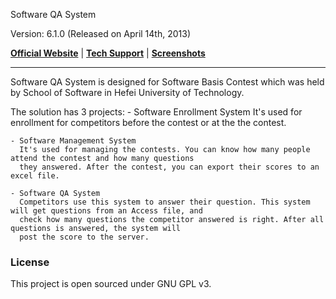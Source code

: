 Software QA System

Version: 6.1.0 (Released on April 14th, 2013)

[**Official Website**](http://rjxy.hfut.edu.cn) | 
[**Tech Support**](http://www.zjhzxhz.com) |
[**Screenshots**](http://www.zjhzxhz.com/portfolio-item/software-qa-system/)

---
Software QA System is designed for Software Basis Contest which was held by School of Software in Hefei University 
of Technology.

The solution has 3 projects:
    - Software Enrollment System
	  It's used for enrollment for competitors before the contest or at the the contest.

	- Software Management System
	  It's used for managing the contests. You can know how many people attend the contest and how many questions 
	  they answered. After the contest, you can export their scores to an excel file.
	
	- Software QA System
	  Competitors use this system to answer their question. This system will get questions from an Access file, and
	  check how many questions the competitor answered is right. After all questions is answered, the system will
	  post the score to the server.

### License ###
This project is open sourced under GNU GPL v3.


